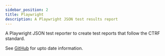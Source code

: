 ```yaml
---
sidebar_position: 2
title: Playwright
description: A Playwright JSON test results report
---
```


A Playwright JSON test reporter to create test reports that follow the CTRF standard.

See [GitHub](https://github.com/ctrf-io/playwright-ctrf-json-report) for upto date information.
